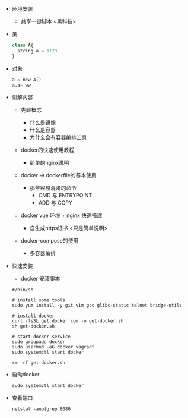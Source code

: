 - 环境安装
  - 共享一键脚本 <黑科技>





- 类

  ``` python
  class A{
    string a = 1123
  }
  ```

- 对象

  ``` python
  a = new A()
  a.a= ww
  ```

  

- 讲解内容

  - 先聊概念
    - 什么是镜像<image>
    - 什么是容器<container>
    - 为什么会有容器编排工具

  - docker的快速使用教程
    
    - 简单的nginx说明
    
      
    
  - docker 中 dockerfile的基本使用
    - 那些容易混淆的命令
      - CMD  与 ENTRYPOINT
      - ADD 与 COPY
    
  - docker vue 环境 + nginx 快速搭建
  
    - 自生成https证书 <只是简单说明>
  
  - docker-compose的使用
  
    - 多容器编排



- 快速安装

  - docker 安装脚本

  ``` shell
  #/bin/sh
  
  # install some tools
  sudo yum install -y git vim gcc glibc-static telnet bridge-utils
  
  # install docker
  curl -fsSL get.docker.com -o get-docker.sh
  sh get-docker.sh
  
  # start docker service
  sudo groupadd docker
  sudo usermod -aG docker vagrant
  sudo systemctl start docker
  
  rm -rf get-docker.sh
  ```

- 启动docker

  ``` java
  sudo systemctl start docker
  ```

- 查看端口

  ``` shell
  netstat -anp|grep 8080
  ```







